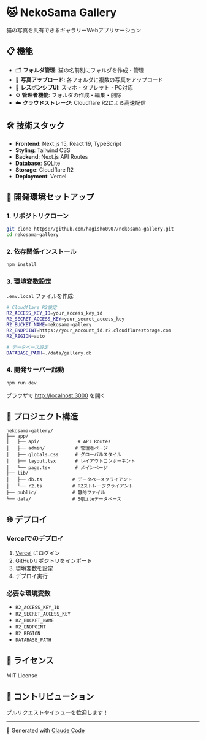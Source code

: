 # 🐱 NekoSama Gallery

猫の写真を共有できるギャラリーWebアプリケーション

## 📋 機能

- 🗂️ **フォルダ管理**: 猫の名前別にフォルダを作成・管理
- 📸 **写真アップロード**: 各フォルダに複数の写真をアップロード
- 🎨 **レスポンシブUI**: スマホ・タブレット・PC対応
- ⚙️ **管理者機能**: フォルダの作成・編集・削除
- ☁️ **クラウドストレージ**: Cloudflare R2による高速配信

## 🛠️ 技術スタック

- **Frontend**: Next.js 15, React 19, TypeScript
- **Styling**: Tailwind CSS
- **Backend**: Next.js API Routes
- **Database**: SQLite
- **Storage**: Cloudflare R2
- **Deployment**: Vercel

## 🚀 開発環境セットアップ

### 1. リポジトリクローン
```bash
git clone https://github.com/hagisho0907/nekosama-gallery.git
cd nekosama-gallery
```

### 2. 依存関係インストール
```bash
npm install
```

### 3. 環境変数設定
`.env.local` ファイルを作成:
```bash
# Cloudflare R2設定
R2_ACCESS_KEY_ID=your_access_key_id
R2_SECRET_ACCESS_KEY=your_secret_access_key  
R2_BUCKET_NAME=nekosama-gallery
R2_ENDPOINT=https://your_account_id.r2.cloudflarestorage.com
R2_REGION=auto

# データベース設定
DATABASE_PATH=./data/gallery.db
```

### 4. 開発サーバー起動
```bash
npm run dev
```

ブラウザで [http://localhost:3000](http://localhost:3000) を開く

## 📁 プロジェクト構造

```
nekosama-gallery/
├── app/
│   ├── api/              # API Routes
│   ├── admin/           # 管理者ページ
│   ├── globals.css      # グローバルスタイル
│   ├── layout.tsx       # レイアウトコンポーネント
│   └── page.tsx         # メインページ
├── lib/
│   ├── db.ts           # データベースクライアント
│   └── r2.ts           # R2ストレージクライアント
├── public/             # 静的ファイル
└── data/               # SQLiteデータベース
```

## 🌐 デプロイ

### Vercelでのデプロイ
1. [Vercel](https://vercel.com) にログイン
2. GitHubリポジトリをインポート
3. 環境変数を設定
4. デプロイ実行

### 必要な環境変数
- `R2_ACCESS_KEY_ID`
- `R2_SECRET_ACCESS_KEY`
- `R2_BUCKET_NAME`
- `R2_ENDPOINT`
- `R2_REGION`
- `DATABASE_PATH`

## 📝 ライセンス

MIT License

## 🤝 コントリビューション

プルリクエストやイシューを歓迎します！

---

🤖 Generated with [Claude Code](https://claude.ai/code)
